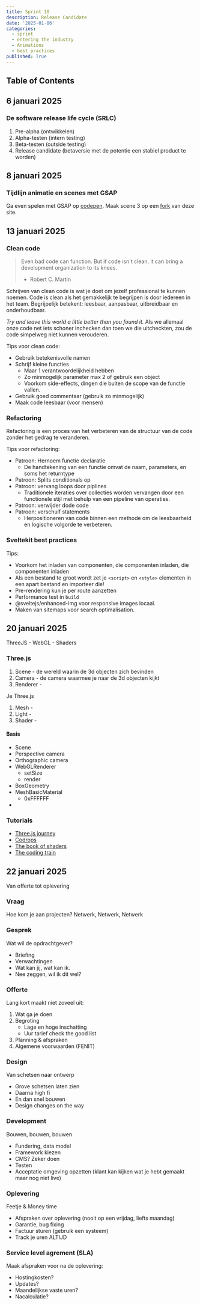 ```yaml
---
title: Sprint 18
description: Release Candidate
date: '2025-01-06'
categories:
  - sprint
  - entering the industry
  - Animations
  - best practices
published: True
---
```

## Table of Contents

## 6 januari 2025
### De software release life cycle (SRLC)
1. Pre-alpha (ontwikkelen)
1. Alpha-testen (intern testing)
1. Beta-testen (outside testing)
1. Release candidate (betaversie met de potentie een stabiel product te worden)


## 8 januari 2025
### Tijdlijn animatie en scenes met GSAP
Ga even spelen met GSAP op [codepen](https://codepen.io/zoepje/pen/yyBvYGm?editors=0010).
Maak scene 3 op een [fork](https://github.dev/joostf/GSAP-timelines/) van deze site.

## 13 januari 2025
### Clean code
> Even bad code can function. But if code isn't clean, it can bring a development organization to its knees.
> - Robert C. Martin

Schrijven van clean code is wat je doet om jezelf professional te kunnen noemen. Code is clean als het gemakkelijk te begrijpen is door iedereen in het team. Begrijpelijk betekent: leesbaar, aanpasbaar, uitbreidbaar en onderhoudbaar.

_Try and leave this world a little better than you found it._ Als we allemaal onze code net iets schoner inchecken dan toen we die uitcheckten, zou de code simpelweg niet kunnen verouderen.

Tips voor clean code:
- Gebruik betekenisvolle namen
- Schrijf kleine functies
    - Maar 1 verantwoordelijkheid hebben
    - Zo minmogelijk parameter max 2 of gebruik een object
    - Voorkom side-effects, dingen die buiten de scope van de functie vallen.
- Gebruik goed commentaar (gebruik zo minmogelijk)
- Maak code leesbaar (voor mensen)

### Refactoring
Refactoring is een proces van het verbeteren van de structuur van de code zonder het gedrag te veranderen.

Tips voor refactoring:
- Patroon: Hernoem functie declaratie
    - De handtekening van een functie omvat de naam, parameters, en soms het returntype
- Patroon: Splits conditionals op
- Patroon: vervang loops door piplines
    - Traditionele iteraties over collecties worden vervangen door een functionele stijl met behulp van een pipeline van operaties.
- Patroon: verwijder dode code
- Patroon: verschuif statements
    - Herpositioneren van code binnen een methode om de leesbaarheid en logische volgorde te verbeteren. 

### Sveltekit best practices
Tips:
- Voorkom het inladen van componenten, die componenten inladen, die componenten inladen
- Als een bestand te groot wordt zet je `<script>` en `<style>` elementen in een apart bestand en importeer die!
- Pre-rendering kun je per route aanzetten
- Performance test in `build`
- @sveltejs/enhanced-img voor responsive images locaal.
- Maken van sitemaps voor search optimalisation.

## 20 januari 2025
ThreeJS - WebGL - Shaders

### Three.js
1. Scene - de wereld waarin de 3d objecten zich bevinden
1. Camera - de camera waarmee je naar de 3d objecten kijkt
1. Renderer - 

Je Three.js 
1. Mesh -
1. Light -
1. Shader - 

#### Basis
- Scene
- Perspective camera
- Orthographic camera
- WebGLRenderer
    - setSize
    - render
- BoxGeometry
- MeshBasicMaterial
    - 0xFFFFFF
- 

### Tutorials
- [Three.js journey](https://threejs-journey.com/)
- [Codrops](https://tympanus.net/codrops/)
- [The book of shaders](https://thebookofshaders.com/)
- [The coding train](https://thecodingtrain.com/)

## 22 januari 2025
Van offerte tot oplevering

### Vraag
Hoe kom je aan projecten? Netwerk, Netwerk, Netwerk

### Gesprek
Wat wil de opdrachtgever?
- Briefing
- Verwachtingen
- Wat kan jij, wat kan ik.
- Nee zeggen, wil ik dit wel?

### Offerte
Lang kort maakt niet zoveel uit:
1. Wat ga je doen
1. Begroting 
    - Lage en hoge inschatting
    - Uur tarief check the good list
1. Planning & afspraken
1. Algemene voorwaarden (FENIT)

### Design
Van schetsen naar ontwerp
- Grove schetsen laten zien
- Daarna high fi
- En dan snel bouwen
- Design changes on the way

### Development
Bouwen, bouwen, bouwen
- Fundering, data model
- Framework kiezen
- CMS? Zeker doen
- Testen
- Acceptatie omgeving opzetten (klant kan kijken wat je hebt gemaakt maar nog niet live)

### Oplevering
Feetje & Money time
- Afspraken over oplevering (nooit op een vrijdag, liefts maandag)
- Garantie, bug fixing
- Factuur sturen (gebruik een systeem)
- Track je uren ALTIJD

### Service level agrement (SLA)
Maak afspraken voor na de oplevering:
- Hostingkosten? 
- Updates?
- Maandelijkse vaste uren?
- Nacalculatie?